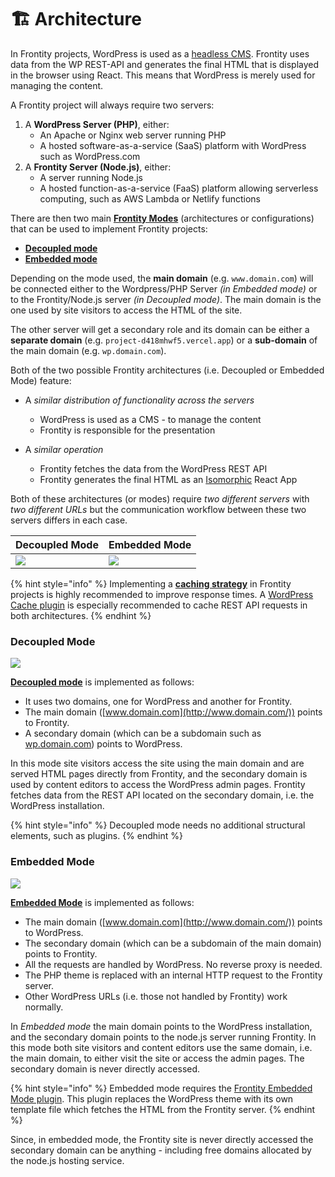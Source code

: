 # 🏗 Architecture

In Frontity projects, WordPress is used as a [headless CMS](https://css-tricks.com/what-is-a-headless-cms/). Frontity uses data from the WP REST-API and generates the final HTML that is displayed in the browser using React. This means that WordPress is merely used for managing the content.

A Frontity project will always require two servers:

1. A **WordPress Server (PHP)**, either:
    - An Apache or Nginx web server running PHP
    - A hosted software-as-a-service (SaaS) platform with WordPress such as WordPress.com
2. A **Frontity Server (Node.js)**, either:
    - A server running Node.js
    - A hosted function-as-a-service (FaaS) platform allowing serverless computing, such as AWS Lambda or Netlify functions

There are then two main **[Frontity Modes](https://excalidraw.com/#json=5295841782792192,H5-J_CUaq_wM0KYYacHysg)** (architectures or configurations) that can be used to implement Frontity projects:

- [**Decoupled mode**](decoupled-mode.md)
- [**Embedded mode**](embedded-mode.md)

Depending on the mode used, the **main domain** (e.g. `www.domain.com`) will be connected either to the Wordpress/PHP Server _(in Embedded mode)_ or to the Frontity/Node.js server _(in Decoupled mode)_. The main domain is the one used by site visitors to access the HTML of the site.

The other server will get a secondary role and its domain can be either a **separate domain** (e.g. `project-d418mhwf5.vercel.app`) or a **sub-domain** of the main domain (e.g. `wp.domain.com`).

Both of the two possible Frontity architectures (i.e. Decoupled or Embedded Mode) feature:

- A _similar distribution of functionality across the servers_
  - WordPress is used as a CMS - to manage the content
  - Frontity is responsible for the presentation

- A _similar operation_
  - Frontity fetches the data from the WordPress REST API
  - Frontity generates the final HTML as an [Isomorphic](https://medium.com/capital-one-tech/why-everyone-is-talking-about-isomorphic-universal-javascript-and-why-it-matters-38c07c87905) React App

Both of these architectures (or modes) require _two different servers_ with _two different URLs_ but the communication workflow between these two servers differs in each case.

| Decoupled Mode | Embedded Mode |
| --- | ---- |
| [![](https://frontity.org/wp-content/uploads/2021/05/workflow-decoupled-mode.png)](https://frontity.org/wp-content/uploads/2021/05/workflow-decoupled-mode.png) | [![](https://frontity.org/wp-content/uploads/2021/05/workflow-embedded-mode.png)](https://frontity.org/wp-content/uploads/2021/05/workflow-embedded-mode.png) |

{% hint style="info" %}
Implementing a [**caching strategy**](../performance/caching.md) in Frontity projects is highly recommended to improve response times. A [WordPress Cache plugin](https://wordpress.org/plugins/simple-cache/) is especially recommended to cache REST API requests in both architectures.
{% endhint %}


### Decoupled Mode

![](https://frontity.org/wp-content/uploads/2021/05/decoupled-mode-simple-diagram.png)

**[Decoupled mode](decoupled-mode.md)** is implemented as follows:
- It uses two domains, one for WordPress and another for Frontity.
- The main domain ([www.domain.com](http://www.domain.com/)) points to Frontity.
- A secondary domain (which can be a subdomain such as [wp.domain.com](http://wp.domain.com/)) points to WordPress.

In this mode site visitors access the site using the main domain and are served HTML pages directly from Frontity, and the secondary domain is used by content editors to access the WordPress admin pages. Frontity fetches data from the REST API located on the secondary domain, i.e. the WordPress installation.

{% hint style="info" %}
Decoupled mode needs no additional structural elements, such as plugins.
{% endhint %}


### Embedded Mode

![](https://frontity.org/wp-content/uploads/2021/05/embedded-mode-simple-diagram.png)

**[Embedded Mode](embedded-mode.md)** is implemented as follows:

- The main domain ([www.domain.com](http://www.domain.com/)) points to WordPress.
- The secondary domain (which can be a subdomain of the main domain) points to Frontity.
- All the requests are handled by WordPress. No reverse proxy is needed.
- The PHP theme is replaced with an internal HTTP request to the Frontity server.
- Other WordPress URLs (i.e. those not handled by Frontity) work normally.

In *Embedded mode* the main domain points to the WordPress installation, and the secondary domain points to the node.js server running Frontity. In this mode both site visitors and content editors use the same domain, i.e. the main domain, to either visit the site or access the admin pages. The secondary domain is never directly accessed.


{% hint style="info" %}
Embedded mode requires the [Frontity Embedded Mode plugin](https://api.frontity.org/frontity-plugins/embedded-mode). This plugin replaces the WordPress theme with its own template file which fetches the HTML from the Frontity server. 
{% endhint %}


Since, in embedded mode, the Frontity site is never directly accessed the secondary domain can be anything - including free domains allocated by the node.js hosting service.
